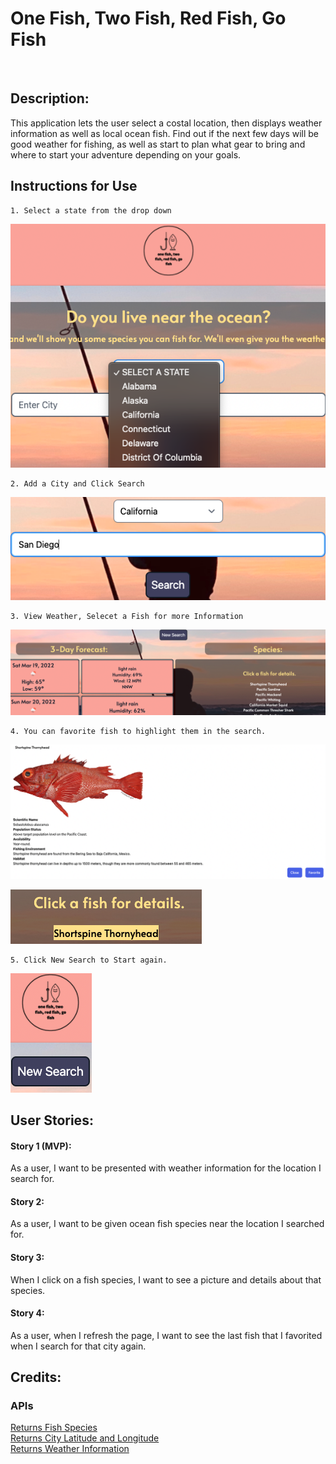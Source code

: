 # One Fish, Two Fish, Red Fish, Go Fish
<br>

## Description:
This application lets the user select a costal location, then displays weather information as well as local ocean fish. Find out if the next few days will be good weather for fishing, as well as start to plan what gear to bring and where to start your adventure depending on your goals.
<br>

## Instructions for Use
    1. Select a state from the drop down
![State Selection](/Assets/Images/StateSelect.png)

    2. Add a City and Click Search
![City Input](/Assets/Images/CityInput.png)

    3. View Weather, Selecet a Fish for more Information
![See Current Weather and Fish](/Assets/Images/SelectFish.png)

    4. You can favorite fish to highlight them in the search.
![Favorite a Fish](/Assets/Images/FavoriteFish.png)

![Favorited Display](/Assets/Images/FavoritedDisplay.png)

    5. Click New Search to Start again.
![New Search](/Assets/Images/NewSearch.png)

## User Stories:
#### Story 1 (MVP):
As a user, I want to be presented with weather information for the location I search for.
<br>

#### Story 2:
As a user, I want to be given ocean fish species near the location I searched for. 
<br>

#### Story 3:
When I click on a fish species, I want to see a picture and details about that species.
<br>

#### Story 4:
As a user, when I refresh the page, I want to see the last fish that I favorited when I search for that city again.

## Credits:
### APIs
[Returns Fish Species](https://www.fishwatch.gov/api/species)
<br>
[Returns City Latitude and Longitude](https://api.openweathermap.org/geo/1.0/direct?q=)
<br>
[Returns Weather Information](https://api.openweathermap.org/data/2.5/onecall?lat=)
<br>

